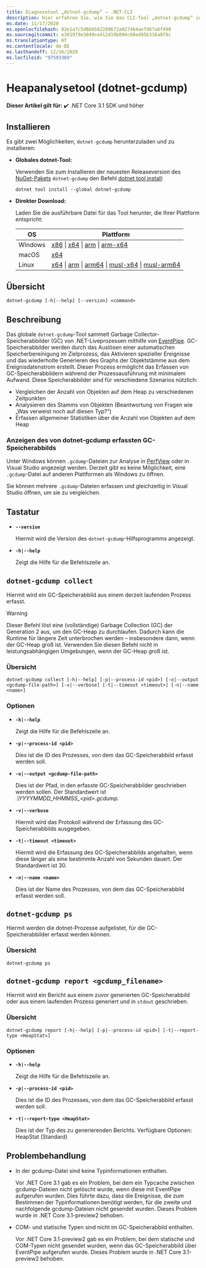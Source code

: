 ```yaml
---
title: Diagnosetool „dotnet-gcdump“ – .NET-CLI
description: Hier erfahren Sie, wie Sie das CLI-Tool „dotnet-gcdump“ installieren und zum Erfassen von Garbage Collector-Speicherabbildern (GC) von .NET-Liveprozessen mithilfe von EventPipe im Zusammenhang mit .NET verwenden.
ms.date: 11/17/2020
ms.openlocfilehash: 02e1a7c5d86b582289672a027464aefd67a6f490
ms.sourcegitcommit: e301979e3049ce412d19b094c60ed95b316a8f8c
ms.translationtype: HT
ms.contentlocale: de-DE
ms.lasthandoff: 12/16/2020
ms.locfileid: "97593369"
---
```

# <a name="heap-analysis-tool-dotnet-gcdump"></a>Heapanalysetool (dotnet-gcdump)

**Dieser Artikel gilt für:** ✔️ .NET Core 3.1 SDK und höher

## <a name="install"></a>Installieren

Es gibt zwei Möglichkeiten, `dotnet-gcdump` herunterzuladen und zu installieren:

- **Globales dotnet-Tool:**

  Verwenden Sie zum Installieren der neuesten Releaseversion des [NuGet-Pakets](https://www.nuget.org/packages/dotnet-gcdump) `dotnet-gcdump` den Befehl [dotnet tool install](../tools/dotnet-tool-install.md):

  ```dotnetcli
  dotnet tool install --global dotnet-gcdump
  ```

- **Direkter Download:**

  Laden Sie die ausführbare Datei für das Tool herunter, die Ihrer Plattform entspricht:

  | OS  | Plattform |
  | --- | -------- |
  | Windows | [x86](https://aka.ms/dotnet-gcdump/win-x86) \| [x64](https://aka.ms/dotnet-gcdump/win-x64) \| [arm](https://aka.ms/dotnet-gcdump/win-arm) \| [arm-x64](https://aka.ms/dotnet-gcdump/win-arm64) |
  | macOS   | [x64](https://aka.ms/dotnet-gcdump/osx-x64) |
  | Linux   | [x64](https://aka.ms/dotnet-gcdump/linux-x64) \| [arm](https://aka.ms/dotnet-gcdump/linux-arm) \| [arm64](https://aka.ms/dotnet-gcdump/linux-arm64) \| [musl-x64](https://aka.ms/dotnet-gcdump/linux-musl-x64) \| [musl-arm64](https://aka.ms/dotnet-gcdump/linux-musl-arm64) |

## <a name="synopsis"></a>Übersicht

```console
dotnet-gcdump [-h|--help] [--version] <command>
```

## <a name="description"></a>Beschreibung

Das globale `dotnet-gcdump`-Tool sammelt Garbage Collector-Speicherabbilder (GC) von .NET-Liveprozessen mithilfe von [EventPipe](./eventpipe.md). GC-Speicherabbilder werden durch das Auslösen einer automatischen Speicherbereinigung im Zielprozess, das Aktivieren spezieller Ereignisse und das wiederholte Generieren des Graphs der Objektstämme aus dem Ereignisdatenstrom erstellt. Dieser Prozess ermöglicht das Erfassen von GC-Speicherabbildern während der Prozessausführung mit minimalem Aufwand. Diese Speicherabbilder sind für verschiedene Szenarios nützlich:

- Vergleichen der Anzahl von Objekten auf dem Heap zu verschiedenen Zeitpunkten
- Analysieren des Stamms von Objekten (Beantwortung von Fragen wie „Was verweist noch auf diesen Typ?“)
- Erfassen allgemeiner Statistiken über die Anzahl von Objekten auf dem Heap

### <a name="view-the-gc-dump-captured-from-dotnet-gcdump"></a>Anzeigen des von dotnet-gcdump erfassten GC-Speicherabbilds

Unter Windows können `.gcdump`-Dateien zur Analyse in [PerfView](https://github.com/microsoft/perfview) oder in Visual Studio angezeigt werden. Derzeit gibt es keine Möglichkeit, eine `.gcdump`-Datei auf anderen Plattformen als Windows zu öffnen.

Sie können mehrere `.gcdump`-Dateien erfassen und gleichzeitig in Visual Studio öffnen, um sie zu vergleichen.

## <a name="options"></a>Tastatur

- **`--version`**

  Hiermit wird die Version des `dotnet-gcdump`-Hilfsprogramms angezeigt.

- **`-h|--help`**

  Zeigt die Hilfe für die Befehlszeile an.

## `dotnet-gcdump collect`

Hiermit wird ein GC-Speicherabbild aus einem derzeit laufenden Prozess erfasst.

> [!WARNING]
> Dieser Befehl löst eine (vollständige) Garbage Collection (GC) der Generation 2 aus, um den GC-Heap zu durchlaufen. Dadurch kann die Runtime für längere Zeit unterbrochen werden – insbesondere dann, wenn der GC-Heap groß ist. Verwenden Sie diesen Befehl nicht in leistungsabhängigen Umgebungen, wenn der GC-Heap groß ist.

### <a name="synopsis"></a>Übersicht

```console
dotnet-gcdump collect [-h|--help] [-p|--process-id <pid>] [-o|--output <gcdump-file-path>] [-v|--verbose] [-t|--timeout <timeout>] [-n|--name <name>]
```

### <a name="options"></a>Optionen

- **`-h|--help`**

  Zeigt die Hilfe für die Befehlszeile an.

- **`-p|--process-id <pid>`**

  Dies ist die ID des Prozesses, von dem das GC-Speicherabbild erfasst werden soll.

- **`-o|--output <gcdump-file-path>`**

  Dies ist der Pfad, in den erfasste GC-Speicherabbilder geschrieben werden sollen. Der Standardwert ist *.\\YYYYMMDD\_HHMMSS\_\<pid>.gcdump*.

- **`-v|--verbose`**

  Hiermit wird das Protokoll während der Erfassung des GC-Speicherabbilds ausgegeben.

- **`-t|--timeout <timeout>`**

  Hiermit wird die Erfassung des GC-Speicherabbilds angehalten, wenn diese länger als eine bestimmte Anzahl von Sekunden dauert. Der Standardwert ist 30.

- **`-n|--name <name>`**

  Dies ist der Name des Prozesses, von dem das GC-Speicherabbild erfasst werden soll.

## `dotnet-gcdump ps`

Hiermit werden die dotnet-Prozesse aufgelistet, für die GC-Speicherabbilder erfasst werden können.

### <a name="synopsis"></a>Übersicht

```console
dotnet-gcdump ps
```

## `dotnet-gcdump report <gcdump_filename>`

Hiermit wird ein Bericht aus einem zuvor generierten GC-Speicherabbild oder aus einem laufenden Prozess generiert und in `stdout` geschrieben.

### <a name="synopsis"></a>Übersicht

```console
dotnet-gcdump report [-h|--help] [-p|--process-id <pid>] [-t|--report-type <HeapStat>]
```

### <a name="options"></a>Optionen

- **`-h|--help`**

  Zeigt die Hilfe für die Befehlszeile an.

- **`-p|--process-id <pid>`**

  Dies ist die ID des Prozesses, von dem das GC-Speicherabbild erfasst werden soll.

- **`-t|--report-type <HeapStat>`**

  Dies ist der Typ des zu generierenden Berichts. Verfügbare Optionen: HeapStat (Standard)

## <a name="troubleshoot"></a>Problembehandlung

- In der gcdump-Datei sind keine Typinformationen enthalten.

   Vor .NET Core 3.1 gab es ein Problem, bei dem ein Typcache zwischen gcdump-Dateien nicht gelöscht wurde, wenn diese mit EventPipe aufgerufen wurden. Dies führte dazu, dass die Ereignisse, die zum Bestimmen der Typinformationen benötigt werden, für die zweite und nachfolgende gcdump-Dateien nicht gesendet wurden. Dieses Problem wurde in .NET Core 3.1-preview2 behoben.

- COM- und statische Typen sind nicht im GC-Speicherabbild enthalten.

   Vor .NET Core 3.1-preview2 gab es ein Problem, bei dem statische und COM-Typen nicht gesendet wurden, wenn das GC-Speicherabbild über EventPipe aufgerufen wurde. Dieses Problem wurde in .NET Core 3.1-preview2 behoben.
